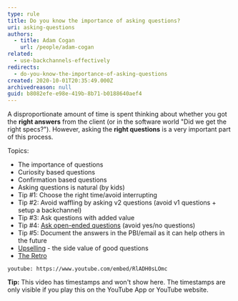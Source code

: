 ```yaml
---
type: rule
title: Do you know the importance of asking questions?
uri: asking-questions
authors:
  - title: Adam Cogan
    url: /people/adam-cogan
related:
  - use-backchannels-effectively
redirects:
  - do-you-know-the-importance-of-asking-questions
created: 2020-10-01T20:35:49.000Z
archivedreason: null
guid: b8082efe-e98e-419b-8b71-b0188640aef4
---
```

A disproportionate amount of time is spent thinking about whether you got the **right answers** from the client (or in the software world "Did we get the right specs?"). However, asking the **right questions** is a very important part of this process.

<!--endintro-->

Topics:

* The importance of questions
* Curiosity based questions
* Confirmation based questions
* Asking questions is natural (by kids)
* Tip #1: Choose the right time/avoid interrupting
* Tip #2: Avoid waffling by asking v2 questions (avoid v1 questions + setup a backchannel)
* Tip #3: Ask questions with added value
* Tip #4: [Ask open-ended questions](/ask-open-ended-questions) (avoid yes/no questions)
* Tip #5: Document the answers in the PBI/email as it can help others in the future
* [Upselling](/upsell-your-most-valuable-product-service) - the side value of good questions
* [The Retro](/do-you-do-a-retro)

`youtube: https://www.youtube.com/embed/RlADH0sLOmc`

**Tip:** This video has timestamps and won't show here. The timestamps are only visible if you play this on the YouTube App or YouTube website.